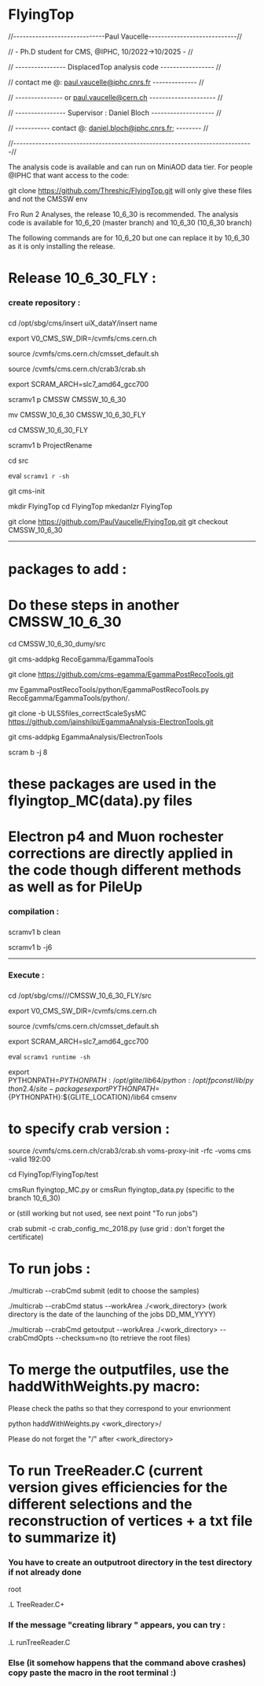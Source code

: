 # FlyingTop
//-----------------------------Paul Vaucelle----------------------------//

//   -  Ph.D student for CMS, @IPHC, 10/2022->10/2025    -   //

//   ----------------           DisplacedTop analysis code      -----------------           //

// contact me @: paul.vaucelle@iphc.cnrs.fr -------------- //

// --------------- or paul.vaucelle@cern.ch      ---------------------      //

// ---------------- Supervisor : Daniel Bloch  --------------------   //

// ----------- contact @: <daniel.bloch@iphc.cnrs.fr>; -------- //

//----------------------------------------------------------------------------//

The analysis code is available and can run on MiniAOD data tier.
For people @IPHC that want access to the code:

git clone https://github.com/Threshic/FlyingTop.git will only give these files and not the CMSSW env

Fro Run 2 Analyses, the release 10_6_30 is recommended. The analysis code is available for 10_6_20 (master branch)
and 10_6_30 (10_6_30 branch)

The following commands are for 10_6_20 but one can replace it by 10_6_30 as it is only installing the release.

# Release 10_6_30_FLY : 

###
### create repository :
###

cd /opt/sbg/cms/insert uiX_dataY/insert name

export V0_CMS_SW_DIR=/cvmfs/cms.cern.ch

source /cvmfs/cms.cern.ch/cmsset_default.sh

source /cvmfs/cms.cern.ch/crab3/crab.sh 

export SCRAM_ARCH=slc7_amd64_gcc700

scramv1 p CMSSW CMSSW_10_6_30

mv CMSSW_10_6_30 CMSSW_10_6_30_FLY

cd CMSSW_10_6_30_FLY

scramv1 b ProjectRename

cd src

eval  `scramv1 r -sh`

git cms-init

mkdir FlyingTop
cd FlyingTop
mkedanlzr FlyingTop

git clone https://github.com/PaulVaucelle/FlyingTop.git
git checkout CMSSW_10_6_30

----------------------------

# packages to add :
# Do these steps  in another CMSSW_10_6_30

cd CMSSW_10_6_30_dumy/src

git cms-addpkg RecoEgamma/EgammaTools

git clone https://github.com/cms-egamma/EgammaPostRecoTools.git

 mv EgammaPostRecoTools/python/EgammaPostRecoTools.py RecoEgamma/EgammaTools/python/.
 
git clone -b ULSSfiles_correctScaleSysMC https://github.com/jainshilpi/EgammaAnalysis-ElectronTools.git 

git cms-addpkg EgammaAnalysis/ElectronTools

scram b -j 8

# these packages are used in the flyingtop_MC(data).py files 

# Electron p4 and Muon rochester corrections are directly applied in the code though different methods as well as for PileUp

###
### compilation :
###

scramv1 b clean

scramv1 b -j6 

-----------------------------------

###
### Execute :
###

cd /opt/sbg/cms/<insert uiX_dataY>/<insert name>/CMSSW_10_6_30_FLY/src

export V0_CMS_SW_DIR=/cvmfs/cms.cern.ch

source /cvmfs/cms.cern.ch/cmsset_default.sh

export SCRAM_ARCH=slc7_amd64_gcc700

eval `scramv1 runtime -sh`

export PYTHONPATH=$PYTHONPATH:/opt/glite/lib64/python:/opt/fpconst/lib/python2.4/site-packages
export PYTHONPATH=${PYTHONPATH}:${GLITE_LOCATION}/lib64
cmsenv

# to specify crab version :
source /cvmfs/cms.cern.ch/crab3/crab.sh 
voms-proxy-init -rfc -voms cms -valid 192:00

cd FlyingTop/FlyingTop/test

cmsRun flyingtop_MC.py or cmsRun flyingtop_data.py (specific to the branch 10_6_30)
  
 or (still working but not used, see next point "To run jobs")
  
 crab submit -c crab_config_mc_2018.py (use grid : don't forget the certificate)
 
# To run jobs :

./multicrab --crabCmd submit  (edit to choose the samples)

./multicrab --crabCmd status --workArea ./<work_directory>   (work directory is the date of the launching of the jobs DD_MM_YYYY)

./multicrab --crabCmd getoutput --workArea ./<work_directory> --crabCmdOpts --checksum=no  (to retrieve the root files)

# To merge the outputfiles, use the haddWithWeights.py macro:

Please check the paths so that they correspond to your envrionment

python haddWithWeights.py <work_directory>/

Please do not forget the "/" after <work_directory>

# To run TreeReader.C (current version gives efficiencies for the different selections and the reconstruction of vertices + a txt file to summarize it)

### You have to create an outputroot directory in the test directory if not already done

root

.L TreeReader.C+

### If the message "creating library " appears, you can try :

.L runTreeReader.C

### Else (it somehow happens that the command above crashes) copy paste the macro in the root terminal :)






